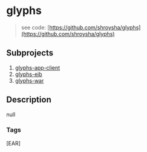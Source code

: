 # glyphs
> see code: [https://github.com/shroysha/glyphs](https://github.com/shroysha/glyphs)

## Subprojects 
1. [glyphs-app-client](https://github.com/shroysha/glyphs-app-client)
1. [glyphs-ejb](https://github.com/shroysha/glyphs-ejb)
1. [glyphs-war](https://github.com/shroysha/glyphs-war)

## Description
null

### Tags
[EAR]
